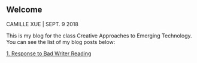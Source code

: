 ## Welcome
CAMILLE XUE | SEPT. 9 2018

This is my blog for the class Creative Approaches to Emerging Technology. You can see the list of my blog posts below:

[1. Response to Bad Writer Reading](./2018-09-09-bad-writer.html)

